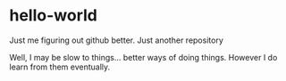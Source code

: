 # hello-world
Just me figuring out github better. Just another repository

Well, I may be slow to things... better ways of doing things.
However I do learn from them eventually. 
